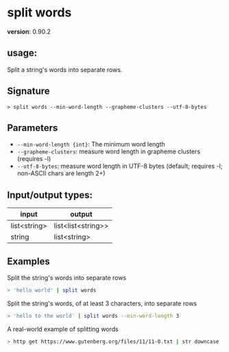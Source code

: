 # split words

**version**: 0.90.2

## **usage**:

Split a string's words into separate rows.

## Signature

`> split words --min-word-length --grapheme-clusters --utf-8-bytes`

## Parameters

- `--min-word-length {int}`: The minimum word length
- `--grapheme-clusters`: measure word length in grapheme clusters (requires -l)
- `--utf-8-bytes`: measure word length in UTF-8 bytes (default; requires -l; non-ASCII chars are length 2+)

## Input/output types:

| input          | output                 |
| -------------- | ---------------------- |
| list\<string\> | list\<list\<string\>\> |
| string         | list\<string\>         |

## Examples

Split the string's words into separate rows

```bash
> 'hello world' | split words
```

Split the string's words, of at least 3 characters, into separate rows

```bash
> 'hello to the world' | split words --min-word-length 3
```

A real-world example of splitting words

```bash
> http get https://www.gutenberg.org/files/11/11-0.txt | str downcase | split words --min-word-length 2 | uniq --count | sort-by count --reverse | first 10
```
